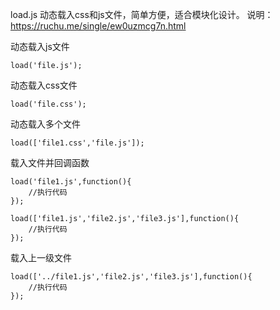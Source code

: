 load.js 动态载入css和js文件，简单方便，适合模块化设计。
说明：https://ruchu.me/single/ew0uzmcg7n.html

动态载入js文件
```
load('file.js');
```


动态载入css文件
```
load('file.css');
```


动态载入多个文件
```
load(['file1.css','file.js']);
```


载入文件并回调函数
```
load('file1.js',function(){
    //执行代码
});
```

```
load(['file1.js','file2.js','file3.js'],function(){
    //执行代码
});
```


载入上一级文件
```
load(['../file1.js','file2.js','file3.js'],function(){
    //执行代码
});
```
